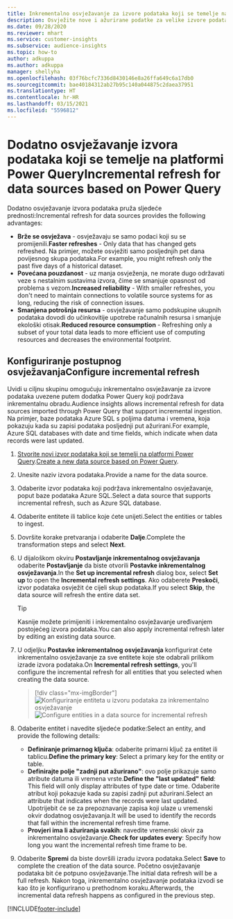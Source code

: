 ```yaml
---
title: Inkrementalno osvježavanje za izvore podataka koji se temelje na dodatku Power Query
description: Osvježite nove i ažurirane podatke za velike izvore podataka koji se temelje na platformi Power Query.
ms.date: 09/28/2020
ms.reviewer: mhart
ms.service: customer-insights
ms.subservice: audience-insights
ms.topic: how-to
author: adkuppa
ms.author: adkuppa
manager: shellyha
ms.openlocfilehash: 03f76bcfc7336d8430146e8a26ffa649c6a17db0
ms.sourcegitcommit: bae40184312ab27b95c140a044875c2daea37951
ms.translationtype: HT
ms.contentlocale: hr-HR
ms.lasthandoff: 03/15/2021
ms.locfileid: "5596812"
---
```

# <a name="incremental-refresh-for-data-sources-based-on-power-query"></a><span data-ttu-id="6fa3c-103">Dodatno osvježavanje izvora podataka koji se temelje na platformi Power Query</span><span class="sxs-lookup"><span data-stu-id="6fa3c-103">Incremental refresh for data sources based on Power Query</span></span>

<span data-ttu-id="6fa3c-104">Dodatno osvježavanje izvora podataka pruža sljedeće prednosti:</span><span class="sxs-lookup"><span data-stu-id="6fa3c-104">Incremental refresh for data sources provides the following advantages:</span></span>

- <span data-ttu-id="6fa3c-105">**Brže se osvježava** - osvježavaju se samo podaci koji su se promijenili.</span><span class="sxs-lookup"><span data-stu-id="6fa3c-105">**Faster refreshes** - Only data that has changed gets refreshed.</span></span> <span data-ttu-id="6fa3c-106">Na primjer, možete osvježiti samo posljednjih pet dana povijesnog skupa podataka.</span><span class="sxs-lookup"><span data-stu-id="6fa3c-106">For example, you might refresh only the past five days of a historical dataset.</span></span>
- <span data-ttu-id="6fa3c-107">**Povećana pouzdanost** - uz manja osvježenja, ne morate dugo održavati veze s nestalnim sustavima izvora, čime se smanjuje opasnost od problema s vezom.</span><span class="sxs-lookup"><span data-stu-id="6fa3c-107">**Increased reliability** - With smaller refreshes, you don't need to maintain connections to volatile source systems for as long, reducing the risk of connection issues.</span></span>
- <span data-ttu-id="6fa3c-108">**Smanjena potrošnja resursa** - osvježavanje samo podskupine ukupnih podataka dovodi do učinkovitije upotrebe računalnih resursa i smanjuje ekološki otisak.</span><span class="sxs-lookup"><span data-stu-id="6fa3c-108">**Reduced resource consumption** - Refreshing only a subset of your total data leads to more efficient use of computing resources and decreases the environmental footprint.</span></span>

## <a name="configure-incremental-refresh"></a><span data-ttu-id="6fa3c-109">Konfiguriranje postupnog osvježavanja</span><span class="sxs-lookup"><span data-stu-id="6fa3c-109">Configure incremental refresh</span></span>

<span data-ttu-id="6fa3c-110">Uvidi u ciljnu skupinu omogućuju inkrementalno osvježavanje za izvore podataka uvezene putem dodatka Power Query koji podržava inkrementalnu obradu.</span><span class="sxs-lookup"><span data-stu-id="6fa3c-110">Audience insights allows incremental refresh for data sources imported through Power Query that support incremental ingestion.</span></span> <span data-ttu-id="6fa3c-111">Na primjer, baze podataka Azure SQL s poljima datuma i vremena, koja pokazuju kada su zapisi podataka posljednji put ažurirani.</span><span class="sxs-lookup"><span data-stu-id="6fa3c-111">For example, Azure SQL databases with date and time fields, which indicate when data records were last updated.</span></span>

1. <span data-ttu-id="6fa3c-112">[Stvorite novi izvor podataka koji se temelji na platformi Power Query](connect-power-query.md).</span><span class="sxs-lookup"><span data-stu-id="6fa3c-112">[Create a new data source based on Power Query](connect-power-query.md).</span></span>

1. <span data-ttu-id="6fa3c-113">Unesite naziv izvora podataka.</span><span class="sxs-lookup"><span data-stu-id="6fa3c-113">Provide a name for the data source.</span></span>

1. <span data-ttu-id="6fa3c-114">Odaberite izvor podataka koji podržava inkrementalno osvježavanje, poput baze podataka Azure SQL.</span><span class="sxs-lookup"><span data-stu-id="6fa3c-114">Select a data source that supports incremental refresh, such as Azure SQL database.</span></span>

1. <span data-ttu-id="6fa3c-115">Odaberite entitete ili tablice koje ćete unijeti.</span><span class="sxs-lookup"><span data-stu-id="6fa3c-115">Select the entities or tables to ingest.</span></span>

1. <span data-ttu-id="6fa3c-116">Dovršite korake pretvaranja i odaberite **Dalje**.</span><span class="sxs-lookup"><span data-stu-id="6fa3c-116">Complete the transformation steps and select **Next**.</span></span>

1. <span data-ttu-id="6fa3c-117">U dijaloškom okviru **Postavljanje inkrementalnog osvježavanja** odaberite **Postavljanje** da biste otvorili **Postavke inkrementalnog osvježavanja**.</span><span class="sxs-lookup"><span data-stu-id="6fa3c-117">In the **Set up incremental refresh** dialog box, select **Set up** to open the **Incremental refresh settings**.</span></span> <span data-ttu-id="6fa3c-118">Ako odaberete **Preskoči**, izvor podataka osvježit će cijeli skup podataka.</span><span class="sxs-lookup"><span data-stu-id="6fa3c-118">If you select **Skip**, the data source will refresh the entire data set.</span></span>
   > [!TIP]
   > <span data-ttu-id="6fa3c-119">Kasnije možete primijeniti i inkrementalno osvježavanje uređivanjem postojećeg izvora podataka.</span><span class="sxs-lookup"><span data-stu-id="6fa3c-119">You can also apply incremental refresh later by editing an existing data source.</span></span>

1. <span data-ttu-id="6fa3c-120">U odjeljku **Postavke inkrementalnog osvježavanja** konfigurirat ćete inkrementalno osvježavanje za sve entitete koje ste odabrali prilikom izrade izvora podataka.</span><span class="sxs-lookup"><span data-stu-id="6fa3c-120">On **Incremental refresh settings**, you'll configure the incremental refresh for all entities that you selected when creating the data source.</span></span>

   > [!div class="mx-imgBorder"]
   > <span data-ttu-id="6fa3c-121">![Konfiguriranje entiteta u izvoru podataka za inkrementalno osvježavanje](media/incremental-refresh-settings.png "Konfiguriranje entiteta u izvoru podataka za inkrementalno osvježavanje")</span><span class="sxs-lookup"><span data-stu-id="6fa3c-121">![Configure entities in a data source for incremental refresh](media/incremental-refresh-settings.png "Configure entities in a data source for incremental refresh")</span></span>

1. <span data-ttu-id="6fa3c-122">Odaberite entitet i navedite sljedeće podatke:</span><span class="sxs-lookup"><span data-stu-id="6fa3c-122">Select an entity, and provide the following details:</span></span>

   - <span data-ttu-id="6fa3c-123">**Definiranje primarnog ključa**: odaberite primarni ključ za entitet ili tablicu.</span><span class="sxs-lookup"><span data-stu-id="6fa3c-123">**Define the primary key**: Select a primary key for the entity or table.</span></span>
   - <span data-ttu-id="6fa3c-124">**Definirajte polje "zadnji put ažurirano"**: ovo polje prikazuje samo atribute datuma ili vremena vrste.</span><span class="sxs-lookup"><span data-stu-id="6fa3c-124">**Define the "last updated" field**: This field will only display attributes of type date or time.</span></span> <span data-ttu-id="6fa3c-125">Odaberite atribut koji pokazuje kada su zapisi zadnji put ažurirani.</span><span class="sxs-lookup"><span data-stu-id="6fa3c-125">Select an attribute that indicates when the records were last updated.</span></span> <span data-ttu-id="6fa3c-126">Upotrijebit će se za prepoznavanje zapisa koji ulaze u vremenski okvir dodatnog osvježavanja.</span><span class="sxs-lookup"><span data-stu-id="6fa3c-126">It will be used to identify the records that fall within the incremental refresh time frame.</span></span>
   - <span data-ttu-id="6fa3c-127">**Provjeri ima li ažuriranja svakih**: navedite vremenski okvir za inkrementalno osvježavanje.</span><span class="sxs-lookup"><span data-stu-id="6fa3c-127">**Check for updates every**: Specify how long you want the incremental refresh time frame to be.</span></span>

1. <span data-ttu-id="6fa3c-128">Odaberite **Spremi** da biste dovršili izradu izvora podataka.</span><span class="sxs-lookup"><span data-stu-id="6fa3c-128">Select **Save** to complete the creation of the data source.</span></span> <span data-ttu-id="6fa3c-129">Početno osvježavanje podataka bit će potpuno osvježavanje.</span><span class="sxs-lookup"><span data-stu-id="6fa3c-129">The initial data refresh will be a full refresh.</span></span> <span data-ttu-id="6fa3c-130">Nakon toga, inkrementalno osvježavanje podataka izvodi se kao što je konfigurirano u prethodnom koraku.</span><span class="sxs-lookup"><span data-stu-id="6fa3c-130">Afterwards, the incremental data refresh happens as configured in the previous step.</span></span>


[!INCLUDE[footer-include](../includes/footer-banner.md)]